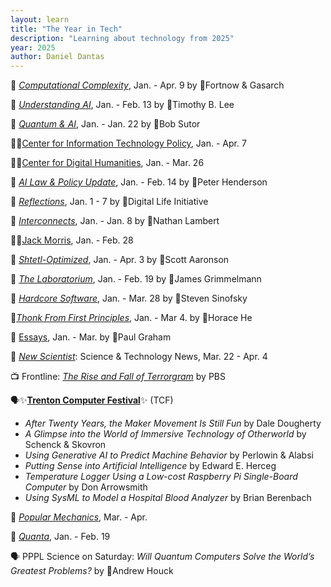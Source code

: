 ```yaml
---
layout: learn
title: "The Year in Tech"
description: "Learning about technology from 2025"
year: 2025
author: Daniel Dantas
---
```



📝 [_Computational Complexity_](https://blog.computationalcomplexity.org/), Jan. - Apr. 9 by 🐻Fortnow & Gasarch <!-- 4/9/2025 -->

📝 [_Understanding AI_](https://www.understandingai.org/), Jan. - Feb. 13 by 🐯Timothy B. Lee <!-- 4/8/2025 -->

📝 [_Quantum & AI_](https://drbobsutor.substack.com/), Jan. - Jan. 22 by 🐯Bob Sutor <!-- 4/8/2025 -->

📝🐯[Center for Information Technology Policy](https://blog.citp.princeton.edu/), Jan. - Apr. 7 <!-- 4/8/2025 -->

📝🐯[Center for Digital Humanities](https://cdh.princeton.edu/blog/), Jan. - Mar. 26 <!-- 4/8/2025 -->

📝 [_AI Law & Policy Update_](https://www.ailawpolicy.com/), Jan. - Feb. 14 by 🐯Peter Henderson <!-- 4/8/2025 -->

📝 [_Reflections_](https://dli.tech.cornell.edu/blog), Jan. 1 - 7 by 🐻Digital Life Initiative <!-- 4/8/2025 -->

📝 [_Interconnects_](https://www.interconnects.ai/), Jan. - Jan. 8 by 🐻Nathan Lambert <!-- 4/7/2025 -->

📝🐻[Jack Morris](https://substack.com/@jxmnop), Jan. - Feb. 28 <!-- 4/7/2025 -->

📝 [_Shtetl-Optimized_](https://scottaaronson.blog/), Jan. - Apr. 3 by 🐻Scott Aaronson <!-- 4/7/2025 -->

📝 [_The Laboratorium_](https://3d.laboratorium.net/), Jan. - Feb. 19 by 🐻James Grimmelmann <!-- 4/7/2025 -->

📝 [_Hardcore Software_](https://hardcoresoftware.learningbyshipping.com/), Jan. - Mar. 28 by 🐻Steven Sinofsky <!-- 4/7/2025 -->

📝[_Thonk From First Principles_](https://www.thonking.ai/), Jan. - Mar 4. by 🐻Horace He <!-- 4/7/2025 -->

📝 [Essays](https://paulgraham.com/articles.html), Jan. - Mar. by 🐻Paul Graham <!-- 4/7/2025 -->

📔 [_New Scientist_](https://www.newscientist.com/): Science & Technology News, Mar. 22 - Apr. 4 <!-- 4/2/2025 -->

📺 Frontline: [_The Rise and Fall of Terrorgram_](https://www.pbs.org/wgbh/frontline/documentary/the-rise-and-fall-of-terrorgram/) by PBS <!-- 4/1/2025 -->

🗣️✨[**Trenton Computer Festival**](https://tcf-nj.org/)✨ (TCF) <!-- 3/29/2025 -->
- _After Twenty Years, the Maker Movement Is Still Fun_	by Dale Dougherty
- _A Glimpse into the World of Immersive Technology of Otherworld_	by	Schenck & Skovron
- _Using Generative AI to Predict Machine Behavior_ by Perlowin & Alabsi
- _Putting Sense into Artificial Intelligence_ by Edward E. Herceg
- _Temperature Logger Using a Low-cost Raspberry Pi Single-Board Computer_ by Don Arrowsmith
- _Using SysML to Model a Hospital Blood Analyzer_ by Brian Berenbach


📔 [_Popular Mechanics_](https://www.popularmechanics.com/), Mar. - Apr. <!-- 3/28/2025 -->

📔 [_Quanta_](https://www.quantamagazine.org/), Jan. - Feb. 19 <!-- 3/21/2025 -->

🗣️ PPPL Science on Saturday: _Will Quantum Computers Solve the World’s Greatest Problems?_ by 🐯Andrew Houck <!-- 3/1/2025 -->
